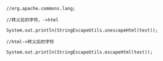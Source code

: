         //org.apache.commons.lang;  
        
        //转义后的字符，->html
        
        System.out.println(StringEscapeUtils.unescapeHtml(test));
        
        //html->转义后的字符
        
        System.out.println(StringEscapeUtils.escapeHtml(test));
        
